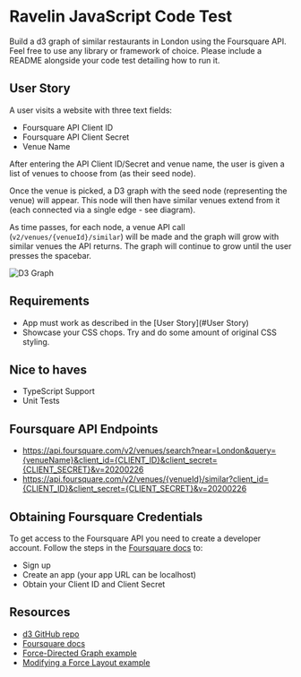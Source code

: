 # Ravelin JavaScript Code Test
Build a d3 graph of similar restaurants in London using the Foursquare API. Feel free to use any library or framework of choice. Please include a README alongside your code test detailing how to run it.

## User Story
A user visits a website with three text fields:

- Foursquare API Client ID
- Foursquare API Client Secret
- Venue Name

After entering the API Client ID/Secret and venue name, the user is given a list of venues to choose from (as their seed node).

Once the venue is picked, a D3 graph with the seed node (representing the venue) will appear. This node will then have similar venues extend from it (each connected via a single edge - see diagram).

As time passes, for each node, a venue API call (`v2/venues/{venueId}/similar`) will be made and the graph will grow with similar venues the API returns. The graph will continue to grow until the user presses the spacebar.

![D3 Graph](https://raw.githubusercontent.com/unravelin/code-test-js/master/graph.png)

## Requirements
- App must work as described in the [User Story](#User Story)
- Showcase your CSS chops. Try and do some amount of original CSS styling.

## Nice to haves
- TypeScript Support
- Unit Tests

## Foursquare API Endpoints
- https://api.foursquare.com/v2/venues/search?near=London&query={venueName}&client_id={CLIENT_ID}&client_secret={CLIENT_SECRET}&v=20200226
- https://api.foursquare.com/v2/venues/{venueId}/similar?client_id={CLIENT_ID}&client_secret={CLIENT_SECRET}&v=20200226

## Obtaining Foursquare Credentials
To get access to the Foursquare API you need to create a developer account. Follow the steps in the [Foursquare docs](https://developer.foursquare.com/docs/api) to:
- Sign up
- Create an app (your app URL can be localhost)
- Obtain your Client ID and Client Secret

## Resources
- [d3 GitHub repo](https://github.com/d3/d3)
- [Foursquare docs](https://developer.foursquare.com/docs)
- [Force-Directed Graph example](https://observablehq.com/@d3/force-directed-graph)
- [Modifying a Force Layout example](https://observablehq.com/@pbogden/modifying-a-force-layout)
